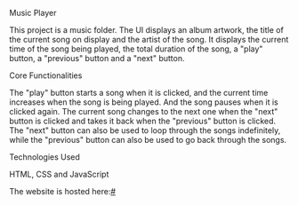 Music Player

This project is a music folder. The UI displays an album artwork, the title of the current song on display and the artist of the song. It displays the current time of the song being played, the total duration of the song, a "play" button, a "previous" button and a "next" button.

Core Functionalities

The "play" button starts a song when it is clicked, and the current time increases when the song is being played. And the song pauses when it is clicked again. The current song changes to the next one when the "next" button is clicked and takes it back when the "previous" button is clicked. The "next" button can also be used to loop through the songs indefinitely, while the "previous" button can also be used to go back through the songs.

Technologies Used

HTML, CSS and JavaScript

The website is hosted here:<a href="https://github.com/TamaraTET/music-player">#</a>
